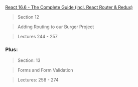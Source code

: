 

[React 16.6 - The Complete Guide (incl. React Router & Redux)](https://www.udemy.com/react-the-complete-guide-incl-redux/)

> Section 12

> Adding Routing to our Burger Project

> Lectures 244 - 257


### Plus:

> Section: 13

> Forms and Form Validation

> Lectures: 258 - 274 